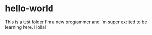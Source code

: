 # hello-world
This is a test folder
I'm a new programmer and I'm super excited to be learning here. Holla!
